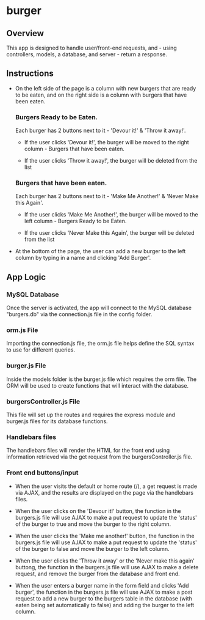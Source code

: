 # burger

## Overview

This app is designed to handle user/front-end requests, and - using controllers, models, a database, and server - return a response.

## Instructions

* On the left side of the page is a column with new burgers that are ready to be eaten, and on the right side is a column with burgers that have been eaten.

    ### Burgers Ready to be Eaten.
    
    Each burger has 2 buttons next to it - 'Devour it!' & 'Throw it away!'.
    
    * If the user clicks 'Devour it!', the burger will be moved to the right column - Burgers that have been eaten.

    * If the user clicks 'Throw it away!', the burger will be deleted from the list

    ### Burgers that have been eaten.
    
    Each burger has 2 buttons next to it - 'Make Me Another!' & 'Never Make this Again'.
    
    * If the user clicks 'Make Me Another!', the burger will be moved to the left column - Burgers Ready to be Eaten.

    * If the user clicks 'Never Make this Again', the burger will be deleted from the list

* At the bottom of the page, the user can add a new burger to the left column by typing in a name and clicking 'Add Burger'.

## App Logic

### MySQL Database

Once the server is activated, the app will connect to the MySQL database "burgers.db" via the connection.js file in the config folder.

### orm.js File

Importing the connection.js file, the orm.js file helps define the SQL syntax to use for different queries.

### burger.js File

Inside the models folder is the burger.js file which requires the orm file. The ORM will be used to create functions that will interact with the database.

### burgersController.js File

This file will set up the routes and requires the express module and burger.js files for its database functions. 

### Handlebars files

The handlebars files will render the HTML for the front end using information retrieved via the get request from the burgersController.js file.

### Front end buttons/input

* When the user visits the default or home route (/), a get request is made via AJAX, and the results are displayed on the page via the handlebars files.

* When the user clicks on the 'Devour it!' button, the function in the burgers.js file will use AJAX to make a put request to update the 'status' of the burger to true and move the burger to the right column.

* When the user clicks the 'Make me another!' button, the function in the burgers.js file will use AJAX to make a put request to update the 'status' of the burger to false and move the burger to the left column.

* When the user clicks the 'Throw it away' or the 'Never make this again' buttong, the function in the burgers.js file will use AJAX to make a delete request, and remove the burger from the database and front end.

* When the user enters a burger name in the form field and clicks 'Add burger', the function in the burgers.js file will use AJAX to make a post request to add a new burger to the burgers table in the database (with eaten being set automatically to false) and adding the burger to the left column.